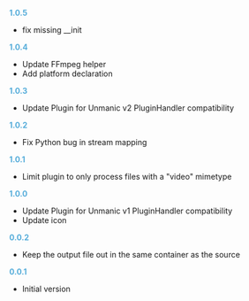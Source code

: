 
**<span style="color:#56adda">1.0.5</span>**
- fix missing __init

**<span style="color:#56adda">1.0.4</span>**
- Update FFmpeg helper
- Add platform declaration

**<span style="color:#56adda">1.0.3</span>**
- Update Plugin for Unmanic v2 PluginHandler compatibility

**<span style="color:#56adda">1.0.2</span>**
- Fix Python bug in stream mapping 

**<span style="color:#56adda">1.0.1</span>**
- Limit plugin to only process files with a "video" mimetype

**<span style="color:#56adda">1.0.0</span>**
- Update Plugin for Unmanic v1 PluginHandler compatibility
- Update icon

**<span style="color:#56adda">0.0.2</span>**
- Keep the output file out in the same container as the source

**<span style="color:#56adda">0.0.1</span>**
- Initial version

